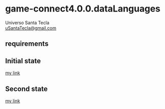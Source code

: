 # game-connect4.0.0.dataLanguages
Universo Santa Tecla  
[uSantaTecla@gmail.com](mailto:uSantaTecla@gmail.com)  
  
## requirements 

## Initial state
[my link](StateInitial.xml)

## Second state
[my link](StateSecond.xml)